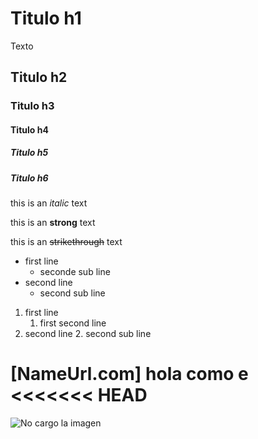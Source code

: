<!-- HEADINGS -->

# Titulo h1

Texto 

## Titulo h2

### Titulo h3

#### Titulo h4

##### Titulo h5

##### Titulo h6

<!-- italic -->
this is an *italic* text

<!-- strong -->
this is an **strong** text

<!-- strikethrough -->
this is an ~~strikethrough~~ text

<!-- UL -->
* first line
    * seconde sub line
* second line
    * second sub line

<!-- IL -->
1. first line
    1. first second line
2. second line
    2. second sub line

<!-- URL/Links -->
[NameUrl.com]
 hola como e
<<<<<<< HEAD
=======

![No cargo la imagen](https://i.pinimg.com/564x/c7/07/b3/c707b3d1acab736c3c72df8539ba9e23.jpg)


 ``` JavaScript
```

